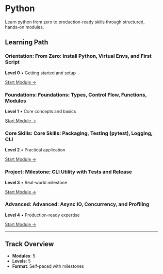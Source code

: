 # Python

Learn python from zero to production-ready skills through structured, hands-on modules.

## Learning Path

### Orientation: From Zero: Install Python, Virtual Envs, and First Script

**Level 0** • Getting started and setup

[Start Module →](../02-python/py-00-setup.md)

### Foundations: Foundations: Types, Control Flow, Functions, Modules

**Level 1** • Core concepts and basics

[Start Module →](../02-python/py-01-foundations.md)

### Core Skills: Core Skills: Packaging, Testing (pytest), Logging, CLI

**Level 2** • Practical application

[Start Module →](../02-python/py-02-core-tooling.md)

### Project: Milestone: CLI Utility with Tests and Release

**Level 3** • Real-world milestone

[Start Module →](../02-python/py-03-project-cli.md)

### Advanced: Advanced: Async IO, Concurrency, and Profiling

**Level 4** • Production-ready expertise

[Start Module →](../02-python/py-04-advanced.md)

---

## Track Overview

- **Modules**: 5
- **Levels**: 5
- **Format**: Self-paced with milestones
